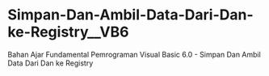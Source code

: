 # Simpan-Dan-Ambil-Data-Dari-Dan-ke-Registry__VB6
Bahan Ajar Fundamental Pemrograman Visual Basic 6.0 - Simpan Dan Ambil Data Dari Dan ke Registry
